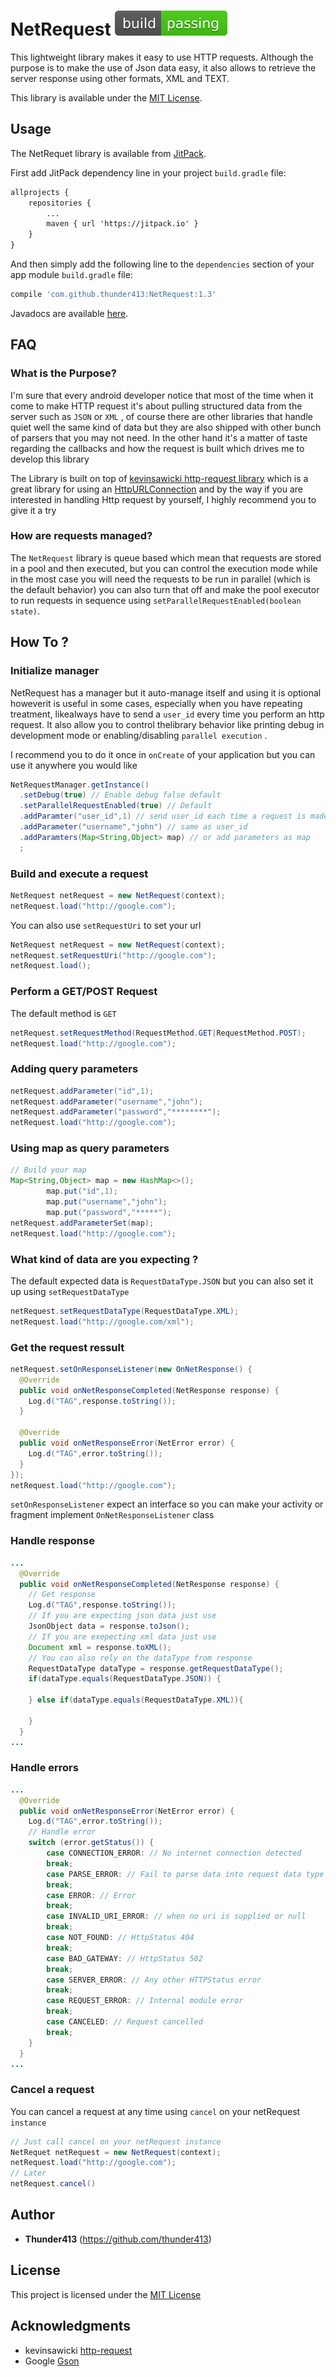 # NetRequest [![Build Status](passing.svg)](passing.svg)

This lightweight library makes it easy to use HTTP requests. Although  the purpose is to make the use of Json data easy, it also allows to retrieve the server response using other formats, XML and TEXT.

This library is available under the [MIT License](http://www.opensource.org/licenses/mit-license.php).

## Usage

The NetRequet library is available from [JitPack](https://jitpack.io/#thunder413/NetRequest/1.2).

First add JitPack dependency line in your project `build.gradle` file:

```xml
allprojects {
	repositories {
		...
		maven { url 'https://jitpack.io' }
	}
}
```

And then simply add the following line to the `dependencies` section of your app module `build.gradle` file:

```groovy
compile 'com.github.thunder413:NetRequest:1.3'
```

Javadocs are available [here](http://kevinsawicki.github.com/http-request/apidocs/index.html).

## FAQ

### What is the Purpose?

I'm sure that every android developer notice that most of the time when it come to make HTTP request it's about pulling structured data from the server such as `JSON` or `XML` , of course there are other libraries that handle quiet well the same kind of data but they are also shipped with other bunch of parsers that you may not need. In the other hand it's a matter of taste regarding the callbacks and how the request is built which drives me to develop this library

The Library is built on top of [kevinsawicki http-request library](https://github.com/kevinsawicki/http-request) which is a great library for using an [HttpURLConnection](http://download.oracle.com/javase/6/docs/api/java/net/HttpURLConnection.html) and by the way if you are interested in handling Http request by yourself, I highly recommend you to give it a try

### How are requests managed?

The `NetRequest` library is queue
based which mean that requests are stored in a pool and then executed, but you can control the execution mode while in the most case you will need the requests to be run in parallel (which is the default behavior) you can also turn that off and make the pool executor to run requests in sequence using `setParallelRequestEnabled(boolean state)`.


## How To ?

### Initialize manager

NetRequest has a manager but it auto-manage itself and using it is optional howeverit is useful in some cases, especially when you have repeating treatment, likealways have to send a ``user_id`` every time you perform an http request. It also allow you to control thelibrary behavior like printing debug in development mode or enabling/disabling ``parallel execution`` .

I recommend you to do it once in ``onCreate``  of your application but you can use it anywhere you would like

```java
NetRequestManager.getInstance()
  .setDebug(true) // Enable debug false default
  .setParallelRequestEnabled(true) // Default
  .addParamter("user_id",1) // send user_id each time a request is made
  .addParameter("username","john") // same as user_id
  .addParamters(Map<String,Object> map) // or add parameters as map
  ;
```

### Build and execute a request

```java
NetRequest netRequest = new NetRequest(context);
netRequest.load("http://google.com");
```

You can also use ``setRequestUri`` to set your url

```java
NetRequest netRequest = new NetRequest(context);
netRequest.setRequestUri("http://google.com");
netRequest.load();
```

### Perform a GET/POST Request

The default method is  ``GET``

```java
netRequest.setRequestMethod(RequestMethod.GET|RequestMethod.POST);
netRequest.load("http://google.com");
```

### Adding query parameters

```java
netRequest.addParameter("id",1);
netRequest.addParameter("username","john");
netRequest.addParameter("password","********");
netRequest.load("http://google.com");
```

### Using map as query parameters

```java
// Build your map
Map<String,Object> map = new HashMap<>();
        map.put("id",1);
        map.put("username","john");
        map.put("password","*****");
netRequest.addParameterSet(map);
netRequest.load("http://google.com");
```

### What kind of data are you expecting ?

The default expected data is ``RequestDataType.JSON`` but you can also set it up using ``setRequestDataType``  

```java
netRequest.setRequestDataType(RequestDataType.XML);
netRequest.load("http://google.com/xml");
```

### Get the request ressult

```java
netRequest.setOnResponseListener(new OnNetResponse() {
  @Override
  public void onNetResponseCompleted(NetResponse response) {
    Log.d("TAG",response.toString());
  }
  
  @Override
  public void onNetResponseError(NetError error) {
    Log.d("TAG",error.toString());
  }
});
netRequest.load("http://google.com");
```

``setOnResponseListener`` expect an interface so you can make your activity or fragment implement ``OnNetResponseListener`` class

### Handle response

```java
...
  @Override
  public void onNetResponseCompleted(NetResponse response) {
  	// Get response
    Log.d("TAG",response.toString());
    // If you are expecting json data just use
    JsonObject data = response.toJson();
    // If you are exepecting xml data just use
    Document xml = response.toXML();
    // You can also rely on the dataType from response
    RequestDataType dataType = response.getRequestDataType();
    if(dataType.equals(RequestDataType.JSON)) {
      
    } else if(dataType.equals(RequestDataType.XML)){
      
    }
  }
...
```

### Handle errors

```java
...
  @Override
  public void onNetResponseError(NetError error) {
  	Log.d("TAG",error.toString());
    // Handle error
    switch (error.getStatus()) {
    	case CONNECTION_ERROR: // No internet connection detected
        break;
        case PARSE_ERROR: // Fail to parse data into request data type
       	break;
        case ERROR: // Error
        break;
        case INVALID_URI_ERROR: // when no uri is supplied or null
        break;
        case NOT_FOUND: // HttpStatus 404
        break;
        case BAD_GATEWAY: // HttpStatus 502
        break;
        case SERVER_ERROR: // Any other HTTPStatus error 
        break;  
      	case REQUEST_ERROR: // Internal module error
        break;
        case CANCELED: // Request cancelled
        break;
 	}
  }
...
```

### Cancel a request

You can cancel a request at any time using ``cancel`` on your netRequest ``instance`` 

```java
// Just call cancel on your netRequest instance
NetRequet netRequest = new NetRequest(context);
netRequest.load("http://google.com");
// Later
netRequest.cancel()
```



## Author

- **Thunder413** (https://github.com/thunder413)

## License

This project is licensed under the  [MIT License](http://www.opensource.org/licenses/mit-license.php) 

## Acknowledgments

- kevinsawicki [http-request](https://github.com/kevinsawicki/http-request) 
- Google [Gson](https://github.com/google/gson) 